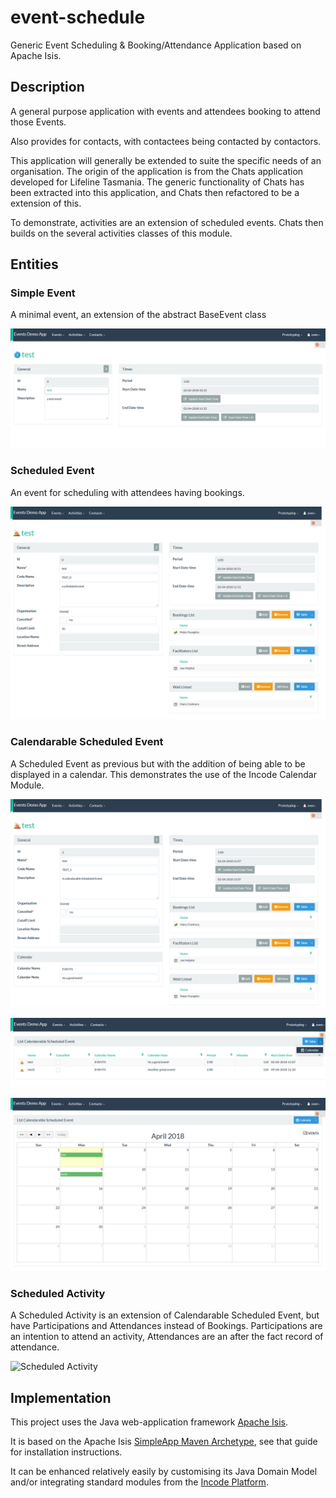 # event-schedule
Generic Event Scheduling &amp; Booking/Attendance Application based on Apache Isis.

## Description

A general purpose application with events and attendees booking to attend those Events. 

Also provides for contacts, with contactees being contacted by contactors.

This application will generally be extended to suite the specific needs of an organisation. 
The origin of the application is from the Chats application developed for Lifeline Tasmania.
The generic functionality of Chats has been extracted into this application, and Chats then refactored to be a extension of this.

To demonstrate, activities are an extension of scheduled events. Chats then builds on the several activities classes of this module.

## Entities

### Simple Event

A minimal event, an extension of the abstract BaseEvent class

![Simple Event Screen](https://github.com/Stephen-Cameron-Data-Services/event-schedule/raw/master/module-base/images/screen/SimpleEvent.png)

### Scheduled Event

An event for scheduling with attendees having bookings. 

![Scheduled Event Screen](https://github.com/Stephen-Cameron-Data-Services/event-schedule/raw/master/module-base/images/screen/ScheduledEvent.png)

### Calendarable Scheduled Event

A Scheduled Event as previous but with the addition of being able to be displayed in a calendar. This demonstrates the use of the Incode Calendar Module.

![Calendarable Scheduled Event Screen](https://github.com/Stephen-Cameron-Data-Services/event-schedule/raw/master/module-base/images/screen/CalendarableScheduledEvent.png)

![Calendarable Scheduled Events in Tabular View](https://github.com/Stephen-Cameron-Data-Services/event-schedule/raw/master/module-base/images/screen/CalendarableScheduledEventsInTableView.png)

![Calendarable Scheduled Events in Calendar View](https://github.com/Stephen-Cameron-Data-Services/event-schedule/raw/master/module-base/images/screen/CalendarableScheduledEventsInCalendarView.png)

### Scheduled Activity

A Scheduled Activity is an extension of Calendarable Scheduled Event, but have Participations and Attendances instead of Bookings. Participations are an intention to attend an activity, Attendances are an after the fact record of attendance.

![Scheduled Activity](https://github.com/Stephen-Cameron-Data-Services/event-schedule/raw/master/module-base/images/screen/ScheduledActivity.png)

## Implementation

This project uses the Java web-application framework [Apache Isis](http://isis.apache.org).

It is based on the Apache Isis [SimpleApp Maven Archetype](https://isis.apache.org/guides/ugfun/ugfun.html#_ugfun_getting-started_simpleapp-archetype), see that guide for installation instructions.  

It can be enhanced relatively easily by customising its Java Domain Model and/or integrating standard modules from the [Incode Platform](http://platform.incode.org).



